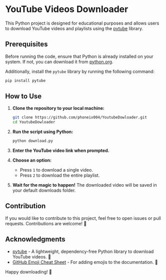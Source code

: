 # YouTube Videos Downloader

This Python project is designed for educational purposes and allows users to download YouTube videos and playlists using the [pytube](https://pypi.org/project/pytube/) library.

## Prerequisites

Before running the code, ensure that Python is already installed on your system. If not, you can download it from [python.org](https://www.python.org/downloads/).

Additionally, install the `pytube` library by running the following command:

```bash
pip install pytube
```

## How to Use

1. **Clone the repository to your local machine:**

    ```bash
    git clone https://github.com/phoneix004/YoutubeDowloader.git
    cd YoutubeDowloader
    ```

2. **Run the script using Python:**

    ```bash
    python download.py
    ```

3. **Enter the YouTube video link when prompted.**

4. **Choose an option:**
   - Press `1` to download a single video.
   - Press `2` to download the entire playlist.

5. **Wait for the magic to happen!** The downloaded video will be saved in your default downloads folder.


## Contribution

If you would like to contribute to this project, feel free to open issues or pull requests. Contributions are welcome! 🚀


## Acknowledgments

- [pytube](https://pypi.org/project/pytube/) - A lightweight, dependency-free Python library to download YouTube videos. 🙌
- [GitHub Emoji Cheat Sheet](https://www.webfx.com/tools/emoji-cheat-sheet/) - For adding emojis to the documentation. 🎉

Happy downloading! 🚀





